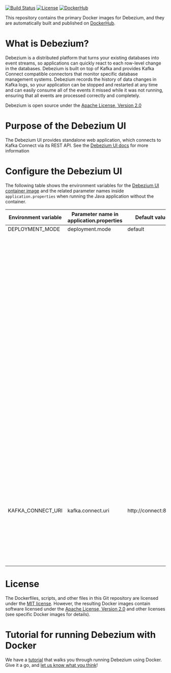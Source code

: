 [![Build Status](https://github.com/debezium/docker-images/actions/workflows/image-builds-auth.yml/badge.svg?branch=master)](https://github.com/debezium/docker-images/actions/workflows/image-builds-auth.yml)
[![License](http://img.shields.io/:license-mit-brightgreen.svg)](https://opensource.org/licenses/MIT)
[![DockerHub](http://img.shields.io/:images-dockerhub-brightgreen.svg)](https://hub.docker.com/r/debezium/)

This repository contains the primary Docker images for Debezium, and they are automatically built and published on [DockerHub](https://hub.docker.com/r/debezium/).

# What is Debezium?

Debezium is a distributed platform that turns your existing databases into event streams, so applications can quickly react to each row-level change in the databases. Debezium is built on top of Kafka and provides Kafka Connect compatible connectors that monitor specific database management systems. Debezium records the history of data changes in Kafka logs, so your application can be stopped and restarted at any time and can easily consume all of the events it missed while it was not running, ensuring that all events are processed correctly and completely.

Debezium is open source under the [Apache License, Version 2.0](http://www.apache.org/licenses/LICENSE-2.0.html)

# Purpose of the Debezium UI
The Debezium UI provides standalone web application, which connects to Kafka Connect via its REST API. See the [Debezium UI docs](https://debezium.io/documentation/reference/operations/debezium-ui.html) for more information

# Configure the Debezium UI
The following table shows the environment variables for the [Debezium UI container image](https://hub.docker.com/r/debezium/debezium-ui) and the related parameter names inside `application.properties` when running the Java application without the container.

<table id="debezium">
  <thead>
    <tr>
      <th>Environment variable</th>
      <th>Parameter name in application.properties</th>
      <th>Default value</th>
      <th>Description</th>
    </tr>
  </thead>
  <tbody>
    <tr>
      <td valign="top"><a id="DEPLOYMENT_MODE">DEPLOYMENT_MODE</a></td>
      <td valign="top">deployment.mode</td>
      <td valign="top">default</td>
      <td valign="top">Specifies how the Debezium UI is deployed.<br>For example, in some environments it might not be possible to reach the underlying backend, Kafka Connect REST interface or databases, then the deployment mode can be switched to match the underlying infrastructure.<br><br><code>default</code>: The default deployment mode. It uses the Debezium UI backend with the configured Kafka Connect clusters via the Kafka Connect REST interface (see <a href="#KAFKA_CONNECT_URI">KAFKA_CONNECT_URI</a> how they are configured).
      <br><br> <code>validation.disabled</code>: When set to validation.disabled the UI frontend will not call the backend to validate the user input nor check the availability and proper configuration of database connections. That mode is used to only generate the Debezium connector JSON configuration without the UI backend validation.<br>
      </td>
    </tr>
    <tr>
        <td valign="top"><a id="KAFKA_CONNECT_URI">KAFKA_CONNECT_URI</a></td>
        <td valign="top">kafka.connect.uri</td>
        <td valign="top">http://connect:8083</td>
        <td valign="top">A comma-separated list to one or more URLs of Kafka Connect REST interfaces to specify the Kafka Connect clusters that should be managed by the Debezium UI.</td>
    </tr>        
  </tbody>
</table>

# License

The Dockerfiles, scripts, and other files in this Git repository are licensed under the [MIT license](https://opensource.org/licenses/MIT). However, the resulting Docker images contain software licensed under the [Apache License, Version 2.0](http://www.apache.org/licenses/LICENSE-2.0.html) and other licenses (see specific Docker images for details).

# Tutorial for running Debezium with Docker

We have a [tutorial](https://debezium.io/documentation/reference/tutorial.html) that walks you through running Debezium using Docker. Give it a go, and [let us know what you think](https://debezium.io/community/)!
